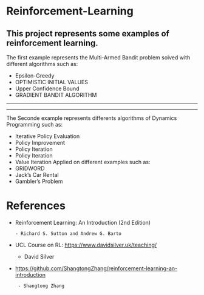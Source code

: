 # Reinforcement-Learning
This project represents some examples of reinforcement learning.
----------------------------------------------------------------------------------------------------------------------------------------------------------
The first example represents the Multi-Armed Bandit problem solved with different algorithms such as: 
* Epsilon-Greedy 
* OPTIMISTIC INITIAL VALUES 
* Upper Confidence Bound 
* GRADIENT BANDIT ALGORITHM 
__________________________________________________________________________________________________________________________________________________________
----------------------------------------------------------------------------------------------------------------------------------------------------------
The Seconde example represents differents algorithms of Dynamics Programming such as:
* Iterative Policy Evaluation
* Policy Improvement
* Policy Iteration
* Policy Iteration 
* Value Iteration 
Applied on different examples such as:
* GRIDWORD
* Jack’s Car Rental
* Gambler’s Problem

# References
* Reinforcement Learning: An Introduction (2nd Edition)

      - Richard S. Sutton and Andrew G. Barto
*  UCL Course on RL: https://www.davidsilver.uk/teaching/
      - David Silver
* https://github.com/ShangtongZhang/reinforcement-learning-an-introduction

       - Shangtong Zhang 


